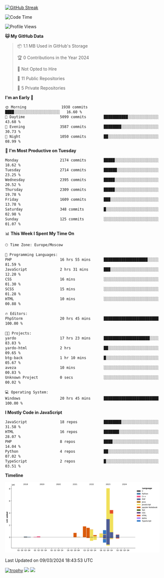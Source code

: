 [![GitHub Streak](https://github-readme-streak-stats.herokuapp.com/?user=yogik10)](https://git.io/streak-stats)
<!--START_SECTION:waka-->
![Code Time](http://img.shields.io/badge/Code%20Time-307%20hrs%2052%20mins-blue)

![Profile Views](http://img.shields.io/badge/Profile%20Views-0-blue)

**🐱 My GitHub Data** 

> 📦 1.1 MB Used in GitHub's Storage 
 > 
> 🏆 0 Contributions in the Year 2024
 > 
> 🚫 Not Opted to Hire
 > 
> 📜 11 Public Repositories 
 > 
> 🔑 5 Private Repositories 
 > 
**I'm an Early 🐤** 

```text
🌞 Morning                1938 commits        ████░░░░░░░░░░░░░░░░░░░░░   16.60 % 
🌆 Daytime                5099 commits        ███████████░░░░░░░░░░░░░░   43.68 % 
🌃 Evening                3587 commits        ████████░░░░░░░░░░░░░░░░░   30.73 % 
🌙 Night                  1050 commits        ██░░░░░░░░░░░░░░░░░░░░░░░   08.99 % 
```
📅 **I'm Most Productive on Tuesday** 

```text
Monday                   2174 commits        █████░░░░░░░░░░░░░░░░░░░░   18.62 % 
Tuesday                  2714 commits        ██████░░░░░░░░░░░░░░░░░░░   23.25 % 
Wednesday                2395 commits        █████░░░░░░░░░░░░░░░░░░░░   20.52 % 
Thursday                 2309 commits        █████░░░░░░░░░░░░░░░░░░░░   19.78 % 
Friday                   1609 commits        ███░░░░░░░░░░░░░░░░░░░░░░   13.78 % 
Saturday                 348 commits         █░░░░░░░░░░░░░░░░░░░░░░░░   02.98 % 
Sunday                   125 commits         ░░░░░░░░░░░░░░░░░░░░░░░░░   01.07 % 
```


📊 **This Week I Spent My Time On** 

```text
🕑︎ Time Zone: Europe/Moscow

💬 Programming Languages: 
PHP                      16 hrs 55 mins      ████████████████████░░░░░   81.59 % 
JavaScript               2 hrs 31 mins       ███░░░░░░░░░░░░░░░░░░░░░░   12.20 % 
CSS                      16 mins             ░░░░░░░░░░░░░░░░░░░░░░░░░   01.30 % 
SCSS                     15 mins             ░░░░░░░░░░░░░░░░░░░░░░░░░   01.28 % 
HTML                     10 mins             ░░░░░░░░░░░░░░░░░░░░░░░░░   00.88 % 

🔥 Editors: 
PhpStorm                 20 hrs 45 mins      █████████████████████████   100.00 % 

🐱‍💻 Projects: 
yardo                    17 hrs 23 mins      █████████████████████░░░░   83.83 % 
yardo-html               2 hrs               ██░░░░░░░░░░░░░░░░░░░░░░░   09.65 % 
btg-back                 1 hr 10 mins        █░░░░░░░░░░░░░░░░░░░░░░░░   05.67 % 
aveza                    10 mins             ░░░░░░░░░░░░░░░░░░░░░░░░░   00.83 % 
Unknown Project          0 secs              ░░░░░░░░░░░░░░░░░░░░░░░░░   00.02 % 

💻 Operating System: 
Windows                  20 hrs 45 mins      █████████████████████████   100.00 % 
```

**I Mostly Code in JavaScript** 

```text
JavaScript               18 repos            ████████░░░░░░░░░░░░░░░░░   31.58 % 
HTML                     16 repos            ███████░░░░░░░░░░░░░░░░░░   28.07 % 
PHP                      8 repos             ████░░░░░░░░░░░░░░░░░░░░░   14.04 % 
Python                   4 repos             ██░░░░░░░░░░░░░░░░░░░░░░░   07.02 % 
TypeScript               2 repos             █░░░░░░░░░░░░░░░░░░░░░░░░   03.51 % 
```



**Timeline**

![Lines of Code chart](https://raw.githubusercontent.com/Yogik10/Yogik10/main/assets/bar_graph.png)


 Last Updated on 09/03/2024 18:43:53 UTC
<!--END_SECTION:waka-->
[![trophy](https://github-profile-trophy.vercel.app/?username=yogik10)](https://github.com/ryo-ma/github-profile-trophy)
![](https://github-profile-summary-cards.vercel.app/api/cards/profile-details?username=yogik10&theme=solarized_dark)
![](https://github-profile-summary-cards.vercel.app/api/cards/most-commit-language?username=yogik10&theme=solarized_dark)


